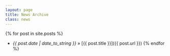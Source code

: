```yaml
---
layout: page
title: News Archive
class: news
---
```


{% for post in site.posts %}
 + _{{ post.date | date_to_string }}_ &raquo; [{{ post.title }}]({{ post.url }})
{% endfor %}

